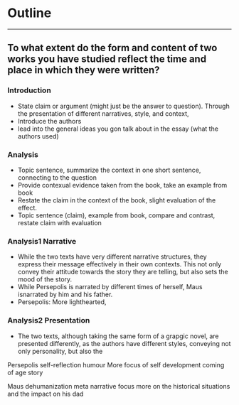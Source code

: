 # Outline
---
## To what extent do the form and content of two works you have studied reflect the time and place in which they were written?
### Introduction
- State claim or argument (might just be the answer to question). Through the presentation of different narratives, style, and context, 
- Introduce the authors
- lead into the general ideas you gon talk about in the essay (what the authors used)


### Analysis
- Topic sentence, summarize the context in one short sentence, connecting to the question
- Provide contexual evidence taken from the book, take an example from book
- Restate the claim in the context of the book, slight evaluation of the effect.
- Topic sentence (claim), example from book, compare and contrast, restate claim with evaluation


### Analysis1 Narrative
- While the two texts have very different narrative structures, they express their message effectively in their own contexts. This not only convey their attitude towards the story they are telling, but also sets the mood of the story.
- While Persepolis is narrated by different times of herself, Maus isnarrated by him and his father.
- Persepolis: More lighthearted, 

### Analysis2 Presentation
- The two texts, although taking the same form of a grapgic novel, are presented differently, as the authors have different styles, conveying not only personality, but also the 



Persepolis
self-reflection
humour
More focus of self development
coming of age story

Maus
dehumanization
meta narrative
focus more on the historical situations and the impact on his dad
